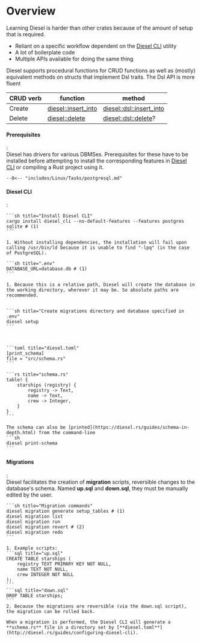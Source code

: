 <!--  

Merely in order to follow along with the Rust Programming Recipes
section on Diesel, I need to have a better idea of how Rust crates
are structured, and especially how the syntax has changed in Rust 2018. 

Now that I know about the module structure, I see flaws in the methodology
and approach taken by the tutorial's author.

Stoodley basically copy-pastes the code of his example in the video. 

-->

# Overview

Learning Diesel is harder than other crates because of the amount of setup that is required.

- Reliant on a specific workflow dependent on the [Diesel CLI](#diesel-cli) utility
- A lot of boilerplate code
- Multiple APIs available for doing the same thing

Diesel supports procedural functions for CRUD functions as well as (mostly) equivalent methods on structs that implement Dsl traits.
The Dsl API is more fluent 

| CRUD verb | function                                                                       | method                                                                                  |
| --------- | ------------------------------------------------------------------------------ | --------------------------------------------------------------------------------------- |
| Create    | [diesel::insert_into](https://docs.rs/diesel/1.4.8/diesel/fn.insert_into.html) | [diesel::dsl::insert_into](https://docs.rs/diesel/1.4.8/diesel/dsl/fn.insert_into.html) |
| Delete    | [diesel::delete](https://docs.rs/diesel/1.4.8/diesel/fn.delete.html)           | [diesel::dsl::delete](https://docs.rs/diesel/1.4.8/diesel/dsl/fn.delete.html)?          |


#### Prerequisites
:   
    Diesel has drivers for various DBMSes.
    Prerequisites for these have to be installed before attempting to install the corresponding features in [Diesel CLI](#diesel-cli) or compiling a Rust project using it.

    --8<-- "includes/Linux/Tasks/postgresql.md"

#### Diesel CLI
:   

    ```sh title="Install Diesel CLI"
    cargo install diesel_cli --no-default-features --features postgres sqlite # (1)
    ```

    1. Without installing dependencies, the installation will fail upon calling /usr/bin/ld because it is unable to find "-lpq" (in the case of PostgreSQL).

    ```sh title=".env"
    DATABASE_URL=database.db # (1)
    ```

    1. Because this is a relative path, Diesel will create the database in the working directory, wherever it may be. So absolute paths are recommended.


    ```sh title="Create migrations directory and database specified in .env"
    diesel setup
    ```



    ```toml title="diesel.toml"
    [print_schema]
    file = "src/schema.rs"
    ```

    ```rs title="schema.rs"
    table! {
        starships (registry) {
            registry -> Text,
            name -> Text,
            crew -> Integer,
        }
    }
    ```

    The schema can also be [printed](https://diesel.rs/guides/schema-in-depth.html) from the command-line
    ```sh
    diesel print-schema
    ```

#### Migrations
:   
    Diesel facilitates the creation of **migration** scripts, reversible changes to the database's schema. 
    Named **up.sql** and **down.sql**, they must be manually edited by the user.

    ```sh title="Migration commands"
    diesel migration generate setup_tables # (1)
    diesel migration list
    diesel migration run
    diesel migration revert # (2)
    diesel migration redo
    ```

    1. Example scripts:
    ```sql title="up.sql"
    CREATE TABLE starships (
        registry TEXT PRIMARY KEY NOT NULL,
        name TEXT NOT NULL,
        crew INTEGER NOT NULL
    );
    ```
    ```sql title="down.sql"
    DROP TABLE starships;
    ```
    2. Because the migrations are reversible (via the down.sql script), the migration can be rolled back.

    When a migration is performed, the Diesel CLI will generate a **schema.rs** file in a directory set by [**diesel.toml**](http://diesel.rs/guides/configuring-diesel-cli).